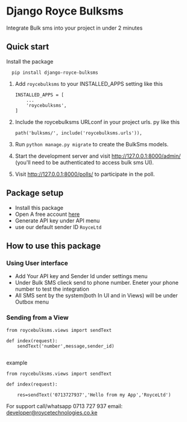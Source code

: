 Django Royce Bulksms
=====

Integrate Bulk sms into your project in under 2 minutes


Quick start
-----------
Install the package
```
  pip install django-royce-bulksms
```

1. Add ```roycebulksms``` to your INSTALLED_APPS setting like this
    ```
    INSTALLED_APPS = [
        ...
        'roycebulksms',
    ]
    ```

2. Include the roycebulksms URLconf in your project urls. py like this
    ```
    path('bulksms/', include('roycebulksms.urls')),
    ```

3. Run ``python manage.py migrate`` to create the BulkSms models.

4. Start the development server and visit http://127.0.0.1:8000/admin/
    (you'll need to be authenticated to access bulk sms UI).

5. Visit http://127.0.0.1:8000/polls/ to participate in the poll.

Package setup
-
- Install this package
- Open A free account [here](https://bulksms.roycetechnlogies.co.ke)
- Generate API key under API menu
- use our default sender ID  `RoyceLtd`

How to use this package
-
### Using User interface

- Add Your API key and Sender Id under settings menu
- Under Bulk SMS clieck send to phone number. Eneter your phone number to test the integration
- All SMS sent by the system(both In UI and in Views) will be under Outbox menu

### Sending from a View

```
from roycebulksms.views import sendText

def index(request):
    sendText('number',message,sender_id)
    

```
example
```
from roycebulksms.views import sendText

def index(request):
    
    res=sendText('0713727937','Hello from my App','RoyceLtd')

```

For support  call/whatsapp 0713 727 937 email: developer@roycetechnologies.co.ke

